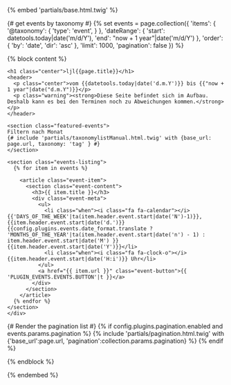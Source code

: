 {% embed 'partials/base.html.twig' %}

{# get events by taxonomy #}
{% set events =
    page.collection({
      'items': {
        '@taxonomy': {
          'type': 'event',
        }
      },
      'dateRange': {
        'start': datetools.today|date('m/d/Y'),
        'end': "now + 1 year"|date('m/d/Y')
      },
      'order': {
        'by': 'date',
        'dir': 'asc'
      },
      'limit': 1000,
      'pagination': false
    })
%}

{% block content %}

  <div class="events-container">

    <h1 class="center">ljl{{page.title}}</h1>
    <header>
      <p class="center">vom {{datetools.today|date('d.m.Y')}} bis {{"now + 1 year"|date("d.m.Y")}}</p>
      <p class="warning"><strong>Diese Seite befindet sich im Aufbau. Deshalb kann es bei den Terminen noch zu Abweichungen kommen.</strong></p>
    </header>

    <section class="featured-events">
    Filtern nach Monat
    {# include 'partials/taxonomylistManual.html.twig' with {base_url: page.url, taxonomy: 'tag' } #}
    </section>

    <section class="events-listing">
      {% for item in events %}

        <article class="event-item">
          <section class="event-content">
            <h3>{{ item.title }}</h3>
            <div class="event-meta">
              <ul>
                <li class="when"><i class="fa fa-calendar"></i>{{'DAYS_OF_THE_WEEK'|ta(item.header.event.start|date('N')-1)}}, {{item.header.event.start|date('d.')}} {{config.plugins.events.date_format.translate ? 'MONTHS_OF_THE_YEAR'|ta(item.header.event.start|date('n') - 1) : item.header.event.start|date('M') }} {{item.header.event.start|date('Y')}}</li>
                <li class="when"><i class="fa fa-clock-o"></i>{{item.header.event.start|date('H:i')}} Uhr</li>
              </ul>
              <a href="{{ item.url }}" class="event-button">{{ 'PLUGIN_EVENTS.EVENTS.BUTTON'|t }}</a>
            </div>
          </section>
        </article>
      {% endfor %}
    </section>
	</div>

  {# Render the pagination list #}
  {% if config.plugins.pagination.enabled and events.params.pagination %}
      {% include 'partials/pagination.html.twig' with {'base_url':page.url, 'pagination':collection.params.pagination} %}
  {% endif %}

{% endblock %}

{% endembed %}
